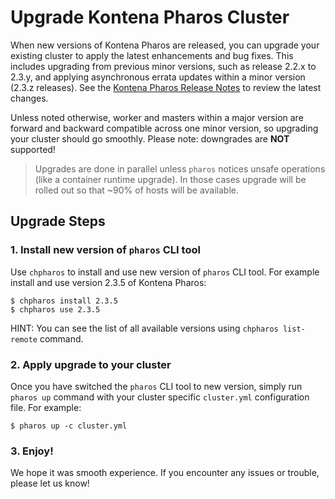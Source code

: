 # Upgrade Kontena Pharos Cluster

When new versions of Kontena Pharos are released, you can upgrade your existing cluster to apply the latest enhancements and bug fixes. This includes upgrading from previous minor versions, such as release 2.2.x to 2.3.y, and applying asynchronous errata updates within a minor version (2.3.z releases). See the [Kontena Pharos Release Notes](https://github.com/kontena/pharos-cluster/releases) to review the latest changes.

Unless noted otherwise, worker and masters within a major version are forward and backward compatible across one minor version, so upgrading your cluster should go smoothly. Please note: downgrades are **NOT** supported!

> Upgrades are done in parallel unless `pharos` notices unsafe operations (like a container runtime upgrade). In those cases upgrade will be rolled out so that ~90% of hosts will be available.

## Upgrade Steps

### 1. Install new version of `pharos` CLI tool

Use `chpharos` to install and use new version of `pharos` CLI tool. For example install and use version 2.3.5 of Kontena Pharos:

```
$ chpharos install 2.3.5
$ chpharos use 2.3.5
```

HINT: You can see the list of all available versions using `chpharos list-remote` command.

### 2. Apply upgrade to your cluster

Once you have switched the `pharos` CLI tool to new version, simply run `pharos up` command with your cluster specific `cluster.yml` configuration file. For example:

```
$ pharos up -c cluster.yml
```

### 3. Enjoy!

We hope it was smooth experience. If you encounter any issues or trouble, please let us know!
